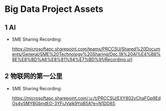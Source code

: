 # Big Data Project Assets

## 1 AI

- SME Sharing Recording: 

  https://microsoftapc.sharepoint.com/teams/PRCCSU/Shared%20Documents/General/SME%20Technology%20Sharing/Dec.18%20AI%E4%B8%8E%E8%BD%A6%E8%81%94%E7%BD%91/Recording.url

## 2 物联网的第一公里

- SME Sharing Recording: 

  https://microsoftapc.sharepoint.com/:u:/t/PRCCSU/EXY802vChaFGp9EdOs4vSMYBGbndEO-3YFjJValk9YpB5A?e=N1DD8S